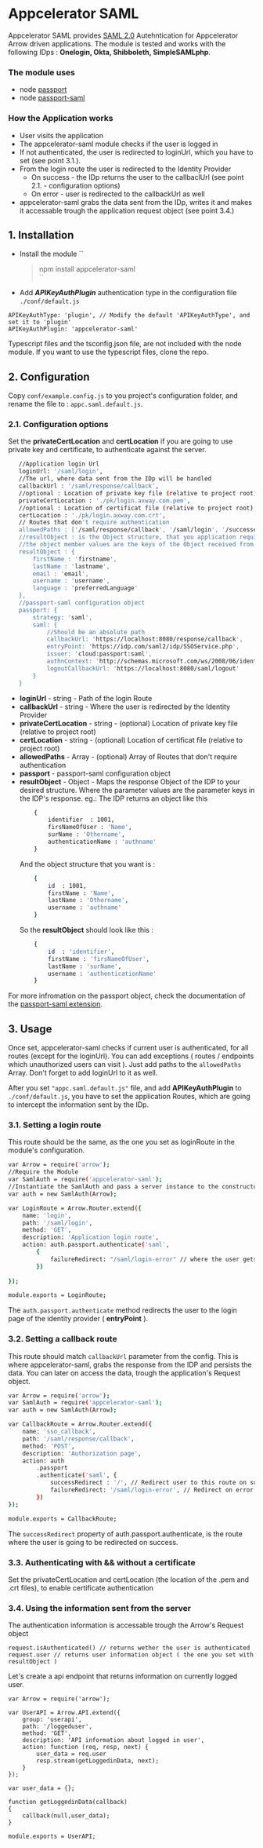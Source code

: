# Appcelerator SAML
Appcelerator SAML provides [SAML 2.0](http://en.wikipedia.org/wiki/SAML_2.0) Autehntication for Appcelerator Arrow driven applications. 
The module is tested and works with the following IDps : **Onelogin, Okta, Shibboleth, SimpleSAMLphp**. 

### The module uses
* node [passport](http://passportjs.org/)
* node [passport-saml](https://github.com/bergie/passport-saml)

### How the Application works

*   User visits the application
*   The appcelerator-saml module checks if the user is logged in
*   If not authenticated, the user is redirected to loginUrl, which you have to set (see point 3.1.).
*   From the login route the user is redirected to the Identity Provider
    *   On success - the IDp returns the user to the callbaclUrl (see point 2.1. - configuration options)
    *   On error - user is redirected to the callbackUrl as well
*   appcelerator-saml grabs the data sent from the IDp, writes it and makes it accessable trough the application request object (see point 3.4.)
    

## 1.   Installation
* Install the module
    ``
    > npm install appcelerator-saml       
    ``
*   Add ***APIKeyAuthPlugin*** authentication type in the configuration file `./conf/default.js`
```
APIKeyAuthType: 'plugin', // Modify the default 'APIKeyAuthType', and set it to 'plugin'
APIKeyAuthPlugin: 'appcelerator-saml' 
```

Typescript files and the tsconfig.json file, are not included with the node module.
If you want to use the typescript files, clone the repo.

## 2.  Configuration
 Copy ``conf/example.config.js`` to you project's configuration folder, and rename the file to : 
 ``appc.saml.default.js``.
### 2.1.   Configuration options
 Set  the **privateCertLocation** and **certLocation** if you are going to use private key and certificate, to authenticate against the server.
 
 ```sh
    //Application login Url
    loginUrl: '/saml/login',
    //The url, where data sent from the IDp will be handled
    callbackUrl : '/saml/response/callback',
    //optional : Location of private key file (relative to project root)
    privateCertLocation : './pk/login.axway.com.pem',
    //optional : Location of certificat file (relative to project root)
    certLocation : './pk/login.axway.com.crt',
    // Routes that don't require authentication
    allowedPaths : ['/saml/response/callback', '/saml/login', '/successed'],
    //resultObject : is the Object structure, that you application requires
    //the object member values are the keys of the Object received from the IDp 
    resultObject : {
        firstName : 'firstname',
        lastName : 'lastname',
        email : 'email',
        username : 'username',
        language : 'preferredLanguage'
    },
    //passport-saml configuration object
    passport: {
        strategy: 'saml',
        saml: {
            //Should be an absolute path
            callbackUrl: 'https://localhost:8080/response/callback',
            entryPoint: 'https://idp.com/saml2/idp/SSOService.php',
            issuer: 'cloud:passport:saml',
            authnContext: 'http://schemas.microsoft.com/ws/2008/06/identity/authenticationmethod/windows',
            logoutCallbackUrl: 'https://localhost:8080/saml/logout'
        }
    }
 ```
*   **loginUrl** - string - Path of the login Route
*   **callbackUrl** - string - Where the user is redirected by the Identity Provider
*   **privateCertLocation** - string - (optional) Location of private key file (relative to project root)  
*   **certLocation** - string - (optional) Location of certificat file (relative to project root)
*   **allowedPaths** - Array - (optional) Array of Routes that don't require authentication
*   **passport** - passport-saml configuration object
*   **resultObject** - Object - Maps the response Object of the IDP to your desired structure. Where the parameter values are the parameter keys in the IDP's response. eg.: The IDP returns an object like this 
    ```sh
        {
            identifier  : 1001,
            firsNameOfUser : 'Name',
            surName : 'Othername',
            authenticationName : 'authname'
        }
    ```
    And the object structure that you want is :
    ```sh
        {
            id  : 1001,
            firstName : 'Name',
            lastName : 'Othername',
            username : 'authname'
        }
    ```
    So the **resultObject** should look like this :
    ```sh
        {
            id  : 'identifier',
            firstName : 'firsNameOfUser',
            lastName : 'surName',
            username : 'authenticationName'
        }
    ```
    

 For more infromation on the passport object, check the documentation of the [passport-saml extension](https://github.com/bergie/passport-saml).

## 3.  Usage
 
 Once set, appcelerator-saml checks if current user is authenticated, for all routes (except for the loginUrl). You can add exceptions ( routes / endpoints which unauthorized users can visit ). Just add paths to the `allowedPaths` Array. Don't forget to add loginUrl to it as well.
 
After you set `"appc.saml.default.js"` file, and add **APIKeyAuthPlugin** to `./conf/default.js`, you have to set the application Routes, which are going to intercept the information sent by the IDp.

### 3.1.    Setting a login route
This route should be the same, as the one you set as loginRoute in the module's configuration.

```sh
var Arrow = require('arrow');
//Require the Module
var SamlAuth = require('appcelerator-saml');
//Instantiate the SamlAuth and pass a server instance to the constructor
var auth = new SamlAuth(Arrow);

var LoginRoute = Arrow.Router.extend({
    name: 'login',
    path: '/saml/login',
    method: 'GET',
    description: 'Application login route',
    action: auth.passport.authenticate('saml',
        {
            failureRedirect: "/saml/login-error" // where the user gets redirected on errror
        })
        
});

module.exports = LoginRoute;
```
The `auth.passport.authenticate` method redirects the user to the login page of the identity provider ( **entryPoint** ).

### 3.2.    Setting a callback route
This route should match `callbackUrl` parameter from the config. This is where appcelerator-saml, grabs the response from the IDP and persists the data. You can later on access the data, trough the application's Request object.

```sh
var Arrow = require('arrow');
var SamlAuth = require('appcelerator-saml');
var auth = new SamlAuth(Arrow);

var CallbackRoute = Arrow.Router.extend({
    name: 'sso_callback',
    path: '/saml/response/callback',
    method: 'POST',
    description: 'Authorization page',
    action: auth
        .passport
        .authenticate('saml', {
            successRedirect : '/', // Redirect user to this route on success
            failureRedirect: '/saml/login-error', // Redirect on error
        })
}); 

module.exports = CallbackRoute;
```
The `successRedirect` property of auth.passport.authenticate, is the route where the user is going to be redirected on success.

### 3.3.    Authenticating with && without a certificate
Set the privateCertLocation and certLocation (the location of the .pem and .crt files), to enable certificate authentication

### 3.4.    Using the information sent from the server
The authentication information is accessable trough the Arrow's Request object

    request.isAuthenticated() // returns wether the user is authenticated
    request.user // returns user information object ( the one you set with resultObject )

Let's create a api endpoint that returns information on currently logged user.

    var Arrow = require('arrow');
    
    var UserAPI = Arrow.API.extend({
    	group: 'userapi',
    	path: '/loggeduser',
    	method: 'GET',
    	description: 'API information about logged in user',
    	action: function (req, resp, next) {
            user_data = req.user
    		resp.stream(getLoggedinData, next);
    	}
    });
    
    var user_data = {};
    
    function getLoggedinData(callback)
    {
    	callback(null,user_data);
    }
    
    module.exports = UserAPI;



